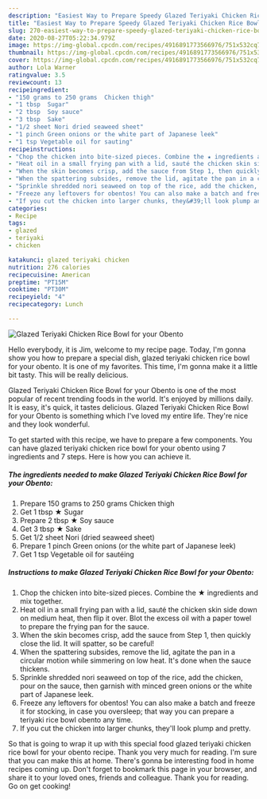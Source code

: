 ```yaml
---
description: "Easiest Way to Prepare Speedy Glazed Teriyaki Chicken Rice Bowl for your Obento"
title: "Easiest Way to Prepare Speedy Glazed Teriyaki Chicken Rice Bowl for your Obento"
slug: 270-easiest-way-to-prepare-speedy-glazed-teriyaki-chicken-rice-bowl-for-your-obento
date: 2020-08-27T05:22:34.979Z
image: https://img-global.cpcdn.com/recipes/4916891773566976/751x532cq70/glazed-teriyaki-chicken-rice-bowl-for-your-obento-recipe-main-photo.jpg
thumbnail: https://img-global.cpcdn.com/recipes/4916891773566976/751x532cq70/glazed-teriyaki-chicken-rice-bowl-for-your-obento-recipe-main-photo.jpg
cover: https://img-global.cpcdn.com/recipes/4916891773566976/751x532cq70/glazed-teriyaki-chicken-rice-bowl-for-your-obento-recipe-main-photo.jpg
author: Lola Warner
ratingvalue: 3.5
reviewcount: 13
recipeingredient:
- "150 grams to 250 grams  Chicken thigh"
- "1 tbsp  Sugar"
- "2 tbsp  Soy sauce"
- "3 tbsp  Sake"
- "1/2 sheet Nori dried seaweed sheet"
- "1 pinch Green onions or the white part of Japanese leek"
- "1 tsp Vegetable oil for sauting"
recipeinstructions:
- "Chop the chicken into bite-sized pieces. Combine the ★ ingredients and mix together."
- "Heat oil in a small frying pan with a lid, sauté the chicken skin side down on medium heat, then flip it over. Blot the excess oil with a paper towel to prepare the frying pan for the sauce."
- "When the skin becomes crisp, add the sauce from Step 1, then quickly close the lid. It will spatter, so be careful!"
- "When the spattering subsides, remove the lid, agitate the pan in a circular motion while simmering on low heat. It&#39;s done when the sauce thickens."
- "Sprinkle shredded nori seaweed on top of the rice, add the chicken, pour on the sauce, then garnish with minced green onions or the white part of Japanese leek."
- "Freeze any leftovers for obentos! You can also make a batch and freeze it for stocking, in case you oversleep; that way you can prepare a teriyaki rice bowl obento any time."
- "If you cut the chicken into larger chunks, they&#39;ll look plump and pretty."
categories:
- Recipe
tags:
- glazed
- teriyaki
- chicken

katakunci: glazed teriyaki chicken 
nutrition: 276 calories
recipecuisine: American
preptime: "PT15M"
cooktime: "PT30M"
recipeyield: "4"
recipecategory: Lunch

---
```



![Glazed Teriyaki Chicken Rice Bowl for your Obento](https://img-global.cpcdn.com/recipes/4916891773566976/751x532cq70/glazed-teriyaki-chicken-rice-bowl-for-your-obento-recipe-main-photo.jpg)

Hello everybody, it is Jim, welcome to my recipe page. Today, I'm gonna show you how to prepare a special dish, glazed teriyaki chicken rice bowl for your obento. It is one of my favorites. This time, I'm gonna make it a little bit tasty. This will be really delicious.



Glazed Teriyaki Chicken Rice Bowl for your Obento is one of the most popular of recent trending foods in the world. It's enjoyed by millions daily. It is easy, it's quick, it tastes delicious. Glazed Teriyaki Chicken Rice Bowl for your Obento is something which I've loved my entire life. They're nice and they look wonderful.


To get started with this recipe, we have to prepare a few components. You can have glazed teriyaki chicken rice bowl for your obento using 7 ingredients and 7 steps. Here is how you can achieve it.

<!--inarticleads1-->

##### The ingredients needed to make Glazed Teriyaki Chicken Rice Bowl for your Obento:

1. Prepare 150 grams to 250 grams  Chicken thigh
1. Get 1 tbsp ★ Sugar
1. Prepare 2 tbsp ★ Soy sauce
1. Get 3 tbsp ★ Sake
1. Get 1/2 sheet Nori (dried seaweed sheet)
1. Prepare 1 pinch Green onions (or the white part of Japanese leek)
1. Get 1 tsp Vegetable oil for sautéing




<!--inarticleads2-->

##### Instructions to make Glazed Teriyaki Chicken Rice Bowl for your Obento:

1. Chop the chicken into bite-sized pieces. Combine the ★ ingredients and mix together.
1. Heat oil in a small frying pan with a lid, sauté the chicken skin side down on medium heat, then flip it over. Blot the excess oil with a paper towel to prepare the frying pan for the sauce.
1. When the skin becomes crisp, add the sauce from Step 1, then quickly close the lid. It will spatter, so be careful!
1. When the spattering subsides, remove the lid, agitate the pan in a circular motion while simmering on low heat. It&#39;s done when the sauce thickens.
1. Sprinkle shredded nori seaweed on top of the rice, add the chicken, pour on the sauce, then garnish with minced green onions or the white part of Japanese leek.
1. Freeze any leftovers for obentos! You can also make a batch and freeze it for stocking, in case you oversleep; that way you can prepare a teriyaki rice bowl obento any time.
1. If you cut the chicken into larger chunks, they&#39;ll look plump and pretty.




So that is going to wrap it up with this special food glazed teriyaki chicken rice bowl for your obento recipe. Thank you very much for reading. I'm sure that you can make this at home. There's gonna be interesting food in home recipes coming up. Don't forget to bookmark this page in your browser, and share it to your loved ones, friends and colleague. Thank you for reading. Go on get cooking!
